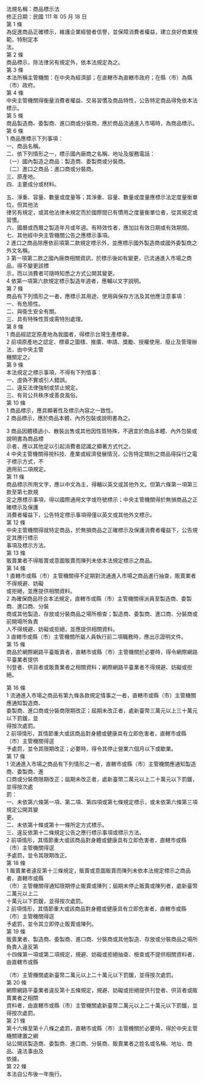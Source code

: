 法規名稱：商品標示法  
修正日期：民國 111 年 05 月 18 日  
第 1 條  
為促進商品正確標示，維護企業經營者信譽，並保障消費者權益，建立良好商業規範，特制定本  
法。  
第 2 條  
商品標示，除法律另有規定外，依本法規定為之。  
第 3 條  
本法所稱主管機關：在中央為經濟部；在直轄市為直轄市政府；在縣（市）為縣（市）政府。  
第 4 條  
中央主管機關得衡量消費者權益、交易習慣及商品特性，公告特定商品得免依本法標示。  
第 5 條  
商品製造商、委製商、進口商或分裝商，應於商品流通進入市場時，為商品標示。  
第 6 條  
1 商品應標示下列事項：  
一、商品名稱。  
二、依下列情形之一，標示國內廠商之名稱、地址及服務電話：  
（一）國內製造之商品：製造商、委製商或分裝商。  
（二）進口之商品：進口商或分裝商。  
三、原產地。  
四、主要成分或材料。  


五、淨重、容量、數量或度量等；其淨重、容量、數量或度量應標示法定度量衡單位。但其他法  
律另有規定，或其他法律未規定而於國際間已有慣用之度量衡單位者，從其規定或習慣。  
六、國曆或西曆之製造年月或年週。有時效性者，應加註有效日期或有效期間。  
七、其他經中央主管機關公告之應標示事項。  
2 進口之商品除應依前項第二款規定標示外，並應標示國外製造商或國外委製商之外文名稱。  
3 第一項第二款之國內廠商相關資訊，於標示後如有變更，已流通進入市場之商品，得不變更該標  
示，而以消費者可隨時知悉之方式公開其變更。  
4 依第一項第六款規定標示製造年週者，應輔以文字說明。  
第 7 條  
商品有下列情形之一者，應標示其用途、使用與保存方法及其他應注意事項：  
一、有危險性。  
二、與衛生安全有關。  
三、具有特殊性質或需特別處理。  
第 8 條  
1 商品經認定原產地為我國者，得標示台灣生產標章。  
2 前項原產地之認定、標章之圖樣、推廣、申請、獎勵、授權使用、廢止及管理辦法，由中央主管  
機關定之。  
第 9 條  
本法規定之標示事項，不得有下列情事：  
一、虛偽不實或引人錯誤。  
二、違反法律強制或禁止規定。  
三、有背公共秩序或善良風俗。  
第 10 條  
1 商品標示，應具顯著性及標示內容之一致性。  
2 商品標示，應於商品本體、內外包裝或說明書為之。  


3 商品因體積過小、散裝出售或其他因性質特殊，不適宜於商品本體、內外包裝或說明書為商品標  
示者，應以其他足以引起消費者認識之顯著方式代之。  
4 中央主管機關得視科技、產業或經濟發展情況，公告特定類別之商品得採行之電子標示方式，不  
適用前二項規定。  
第 11 條  
商品標示所用文字，應以中文為主，得輔以英文或其他外文。但第六條第一項第三款至第七款規  
定之應標示事項，得以國際通用文字或符號標示；中央主管機關得於無損商品之正確標示及保護  
消費者權益下，公告特定標示事項得僅以英文或其他外文標示。  
第 12 條  
中央主管機關得就特定商品，於無損商品之正確標示及保護消費者權益下，公告規定其應行標示  
事項及標示方法。  
第 13 條  
販賣業者不得販賣或意圖販賣而陳列未依本法規定標示之商品。  
第 14 條  
1 直轄市或縣（市）主管機關得不定期對流通進入市場之商品進行抽查，販賣業者不得規避、妨礙  
或拒絕，並應提供相關資料。  
2 為確保商品符合本法規定，直轄市或縣（市）主管機關得派員至製造商、委製商、進口商、分裝  
商或其他製造、存放或分裝商品之場所檢查；製造商、委製商、進口商、分裝商或前開場所負責  
人不得規避、妨礙或拒絕，並應提供相關資料。  
3 直轄市或縣（市）主管機關所屬人員執行前二項職務時，應出示證明文件。  
第 15 條  
商品於網際網路平臺販賣者，直轄市或縣（市）主管機關於必要時，得令網際網路平臺業者提供  
刊登者、供貨者或販賣業者之相關資料；網際網路平臺業者不得規避、妨礙或拒絕。  


第 16 條  
1 流通進入市場之商品有第九條各款規定情事之一者，直轄市或縣（市）主管機關應通知製造商、  
委製商、進口商或分裝商限期改正；屆期未改正者，處新臺幣三萬元以上三十萬元以下罰鍰，並  
得按次處罰。  
2 前項情形，其情節重大或該商品對身體或健康具有立即危害者，直轄市或縣（市）主管機關得逕  
予處罰，並令其限期改正；必要時，得令其停止營業六個月以下或歇業。  
第 17 條  
1 流通進入市場之商品有下列情形之一者，直轄市或縣（市）主管機關應通知製造商、委製商、進  
口商或分裝商限期改正；屆期未改正者，處新臺幣二萬元以上二十萬元以下罰鍰，並得按次處  
罰：  
一、未依第六條第一項、第二項、第四項或第七條規定標示，或未依第六條第三項規定公開其變  
更。  
二、未依第十條或第十一條所定方式標示。  
三、違反依第十二條規定公告之應行標示事項或標示方法。  
2 前項情形，其情節重大或該商品對身體或健康具有立即危害者，直轄市或縣（市）主管機關得逕  
予處罰，並令其限期改正。  
第 18 條  
1 販賣業者違反第十三條規定，販賣或意圖販賣而陳列未依本法規定標示之商品者，直轄市或縣  
（市）主管機關得通知限期停止販賣或陳列；屆期未停止販賣或陳列者，處新臺幣二萬元以上二  
十萬元以下罰鍰，並得按次處罰。  
2 前項情形，其情節重大或該商品對身體或健康具有立即危害者，直轄市或縣（市）主管機關得逕  
予處罰，並令其立即停止販賣或陳列。  
第 19 條  
販賣業者、製造商、委製商、進口商、分裝商或其他製造、存放或分裝商品之場所負責人違反第  
十四條第一項或第二項規定，規避、妨礙或拒絕抽查、檢查或不提供相關資料者，由直轄市或縣  


（市）主管機關處新臺幣二萬元以上二十萬元以下罰鍰，並得按次處罰。  
第 20 條  
網際網路平臺業者違反第十五條規定，規避、妨礙或拒絕提供刊登者、供貨者或販賣業者之相關  
資料者，由直轄市或縣（市）主管機關處新臺幣二萬元以上二十萬元以下罰鍰，並得按次處罰。  
第 21 條  
第十六條至第十八條之處罰，直轄市或縣（市）主管機關於必要時，得於中央主管機關建置之網  
站公開該製造商、委製商、進口商、分裝商、販賣業者之姓名或名稱、地址、商品、違法事由及  
依據。  
第 22 條  
本法自公布後一年施行。  


